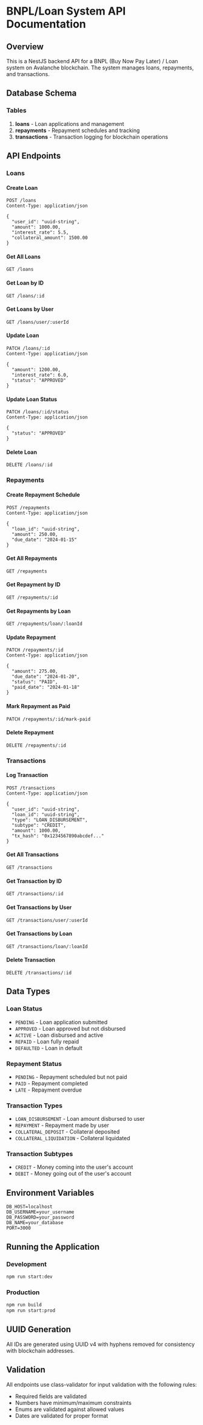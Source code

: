 # BNPL/Loan System API Documentation

## Overview

This is a NestJS backend API for a BNPL (Buy Now Pay Later) / Loan system on Avalanche blockchain. The system manages loans, repayments, and transactions.

## Database Schema

### Tables

1. **loans** - Loan applications and management
2. **repayments** - Repayment schedules and tracking
3. **transactions** - Transaction logging for blockchain operations

## API Endpoints

### Loans

#### Create Loan

```http
POST /loans
Content-Type: application/json

{
  "user_id": "uuid-string",
  "amount": 1000.00,
  "interest_rate": 5.5,
  "collateral_amount": 1500.00
}
```

#### Get All Loans

```http
GET /loans
```

#### Get Loan by ID

```http
GET /loans/:id
```

#### Get Loans by User

```http
GET /loans/user/:userId
```

#### Update Loan

```http
PATCH /loans/:id
Content-Type: application/json

{
  "amount": 1200.00,
  "interest_rate": 6.0,
  "status": "APPROVED"
}
```

#### Update Loan Status

```http
PATCH /loans/:id/status
Content-Type: application/json

{
  "status": "APPROVED"
}
```

#### Delete Loan

```http
DELETE /loans/:id
```

### Repayments

#### Create Repayment Schedule

```http
POST /repayments
Content-Type: application/json

{
  "loan_id": "uuid-string",
  "amount": 250.00,
  "due_date": "2024-01-15"
}
```

#### Get All Repayments

```http
GET /repayments
```

#### Get Repayment by ID

```http
GET /repayments/:id
```

#### Get Repayments by Loan

```http
GET /repayments/loan/:loanId
```

#### Update Repayment

```http
PATCH /repayments/:id
Content-Type: application/json

{
  "amount": 275.00,
  "due_date": "2024-01-20",
  "status": "PAID",
  "paid_date": "2024-01-18"
}
```

#### Mark Repayment as Paid

```http
PATCH /repayments/:id/mark-paid
```

#### Delete Repayment

```http
DELETE /repayments/:id
```

### Transactions

#### Log Transaction

```http
POST /transactions
Content-Type: application/json

{
  "user_id": "uuid-string",
  "loan_id": "uuid-string",
  "type": "LOAN_DISBURSEMENT",
  "subtype": "CREDIT",
  "amount": 1000.00,
  "tx_hash": "0x1234567890abcdef..."
}
```

#### Get All Transactions

```http
GET /transactions
```

#### Get Transaction by ID

```http
GET /transactions/:id
```

#### Get Transactions by User

```http
GET /transactions/user/:userId
```

#### Get Transactions by Loan

```http
GET /transactions/loan/:loanId
```

#### Delete Transaction

```http
DELETE /transactions/:id
```

## Data Types

### Loan Status

- `PENDING` - Loan application submitted
- `APPROVED` - Loan approved but not disbursed
- `ACTIVE` - Loan disbursed and active
- `REPAID` - Loan fully repaid
- `DEFAULTED` - Loan in default

### Repayment Status

- `PENDING` - Repayment scheduled but not paid
- `PAID` - Repayment completed
- `LATE` - Repayment overdue

### Transaction Types

- `LOAN_DISBURSEMENT` - Loan amount disbursed to user
- `REPAYMENT` - Repayment made by user
- `COLLATERAL_DEPOSIT` - Collateral deposited
- `COLLATERAL_LIQUIDATION` - Collateral liquidated

### Transaction Subtypes

- `CREDIT` - Money coming into the user's account
- `DEBIT` - Money going out of the user's account

## Environment Variables

```env
DB_HOST=localhost
DB_USERNAME=your_username
DB_PASSWORD=your_password
DB_NAME=your_database
PORT=3000
```

## Running the Application

### Development

```bash
npm run start:dev
```

### Production

```bash
npm run build
npm run start:prod
```

## UUID Generation

All IDs are generated using UUID v4 with hyphens removed for consistency with blockchain addresses.

## Validation

All endpoints use class-validator for input validation with the following rules:

- Required fields are validated
- Numbers have minimum/maximum constraints
- Enums are validated against allowed values
- Dates are validated for proper format
